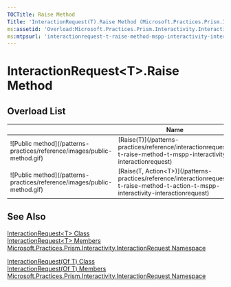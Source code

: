 ```yaml
---
TOCTitle: Raise Method
Title: 'InteractionRequest(T).Raise Method (Microsoft.Practices.Prism.Interactivity.InteractionRequest)'
ms:assetid: 'Overload:Microsoft.Practices.Prism.Interactivity.InteractionRequest.InteractionRequest\`1.Raise'
ms:mtpsurl: 'interactionrequest-t-raise-method-mspp-interactivity-interactionrequest.md'
---
```



# InteractionRequest&lt;T&gt;.Raise Method

## Overload List

<table>
<thead>
<tr class="header">
<th> </th>
<th>Name</th>
<th>Description</th>
</tr>
</thead>
<tbody>
<tr class="odd">
<td>![Public method](/patterns-practices/reference/images/public-method.gif)</td>

<td>[Raise(T)](/patterns-practices/reference/interactionrequest-t-raise-method-t-mspp-interactivity-interactionrequest)</td>

<td><div class="summary">
Fires the Raised event.
</div></td>
</tr>
<tr class="even">
<td>![Public method](/patterns-practices/reference/images/public-method.gif)</td>


<td>[Raise(T, Action&lt;T&gt;)](/patterns-practices/reference/interactionrequest-t-raise-method-t-action-t-mspp-interactivity-interactionrequest)</td>


<td>[Raise(T, Action(Of T))](/patterns-practices/reference/interactionrequest-t-raise-method-t-action-t-mspp-interactivity-interactionrequest)</td>


<td><div class="summary">
Fires the Raised event.
</div></td>
</tr>
</tbody>
</table>

## See Also


[InteractionRequest&lt;T&gt; Class](/patterns-practices/reference/interactionrequest-t-class-mspp-interactivity-interactionrequest)  
[InteractionRequest&lt;T&gt; Members](/patterns-practices/reference/interactionrequest-t-members-mspp-interactivity-interactionrequest)  
[Microsoft.Practices.Prism.Interactivity.InteractionRequest Namespace](/patterns-practices/reference/mspp-interactivity-interactionrequest-namespace)

[InteractionRequest(Of T) Class](/patterns-practices/reference/interactionrequest-t-class-mspp-interactivity-interactionrequest)  
[InteractionRequest(Of T) Members](/patterns-practices/reference/interactionrequest-t-members-mspp-interactivity-interactionrequest)  
[Microsoft.Practices.Prism.Interactivity.InteractionRequest Namespace](/patterns-practices/reference/mspp-interactivity-interactionrequest-namespace)

